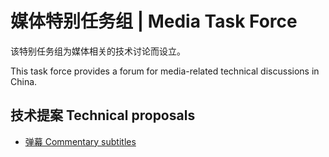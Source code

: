 # 媒体特别任务组 | Media Task Force

该特别任务组为媒体相关的技术讨论而设立。

This task force provides a forum for media-related technical discussions in China.

## 技术提案 Technical proposals

* [弹幕 Commentary subtitles](https://github.com/w3c/chinese-ig/blob/master/tf/media/commentary-subtitles.md)
